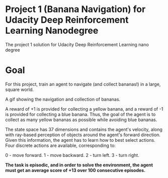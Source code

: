 # Project 1 (Banana Navigation) for Udacity Deep Reinforcement Learning Nanodegree
The project 1 solution for Udacity Deep Reinforcement Learning nano degree

# Goal
For this project, train an agent to navigate (and collect bananas!) in a large, square world.

A gif showing the navigation and collection of bananas.

A reward of +1 is provided for collecting a yellow banana, and a reward of -1 is provided for collecting a blue banana. Thus, the goal of the agent is to collect as many yellow bananas as possible while avoiding blue bananas. 

The state space has 37 dimensions and contains the agent's velocity, along with ray-based perception of objects around the agent's forward direction. Given this information, the agent has to learn how to best select actions. Four discrete actions are available, corresponding to:

0 - move forward.
1 - move backward.
2 - turn left.
3 - turn right.

**The task is episodic, and in order to solve the environment, the agent must get an average score of +13 over 100 consecutive episodes.**
